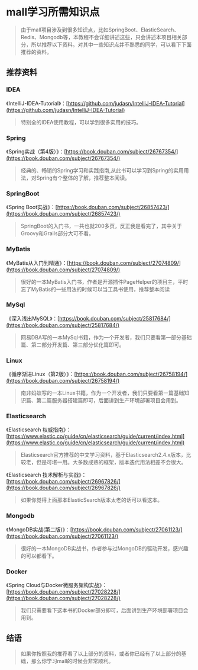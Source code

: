 # mall学习所需知识点

> 由于mall项目涉及到很多知识点，比如SpringBoot、ElasticSearch、Redis、Mongodb等，本教程不会详细讲述这些，只会讲述本项目相关部分，所以推荐以下资料。对其中一些知识点并不熟悉的同学，可以看下下面推荐的资料。

## 推荐资料

### IDEA
《IntelliJ-IDEA-Tutorial》：[https://github.com/judasn/IntelliJ-IDEA-Tutorial](https://github.com/judasn/IntelliJ-IDEA-Tutorial)
> 特别全的IDEA使用教程，可以学到很多实用的技巧。

### Spring
《Spring实战（第4版）》：[https://book.douban.com/subject/26767354/](https://book.douban.com/subject/26767354/)
>经典的、畅销的Spring学习和实践指南,从此书可以学习到Spring的实用用法，对Spring有个整体的了解，推荐整本阅读。

### SpringBoot
《Spring Boot实战》：[https://book.douban.com/subject/26857423/](https://book.douban.com/subject/26857423/)
> SpringBoot的入门书，一共也就200多页，反正我是看完了，其中关于Groovy和Grails部分大可不看。

### MyBatis
《MyBatis从入门到精通》：[https://book.douban.com/subject/27074809/](https://book.douban.com/subject/27074809/)
> 很好的一本MyBatis入门书，作者是开源插件PageHelper的项目主，平时忘了MyBatis的一些用法的时候可以当工具书使用，推荐整本阅读

### MySql
《深入浅出MySQL》：[https://book.douban.com/subject/25817684/](https://book.douban.com/subject/25817684/)
>网易DBA写的一本MySql书籍，作为一个开发者，我们只要看第一部分基础篇、第二部分开发篇、第三部分优化篇即可。

### Linux
《循序渐进Linux（第2版）》：[https://book.douban.com/subject/26758194/](https://book.douban.com/subject/26758194/)
> 南非蚂蚁写的一本Linux书籍，作为一个开发者，我们只要看第一篇基础知识篇、第二篇服务器搭建篇即可，后面讲到生产环境部署项目会用到。

### Elasticsearch
《Elasticsearch 权威指南》：[https://www.elastic.co/guide/cn/elasticsearch/guide/current/index.html](https://www.elastic.co/guide/cn/elasticsearch/guide/current/index.html)
> Elasticsearch官方推荐的中文学习资料，基于Elasticsearch2.4.x版本，比较老，但是可堪一用。大多数成熟的框架，版本迭代用法相差不会很大。

《Elasticsearch 技术解析与实战》：[https://book.douban.com/subject/26967826/](https://book.douban.com/subject/26967826/)
> 如果你觉得上面那本ElasticSearch版本太老的话可以看这本。

### Mongodb
《MongoDB实战(第二版)》：[https://book.douban.com/subject/27061123/](https://book.douban.com/subject/27061123/)
> 很好的一本MongoDB实战书，作者参与过MongoDB的驱动开发，感兴趣的可以都看下。

### Docker
《Spring Cloud与Docker微服务架构实战》：[https://book.douban.com/subject/27028228/](https://book.douban.com/subject/27028228/)
> 我们只需要看下这本书的Docker部分即可，后面讲到生产环境部署项目会用到。

## 结语
> 如果你按照我的推荐看了以上部分的资料，或者你已经有了以上部分的基础，那么你学习mall的时候会非常顺利。
